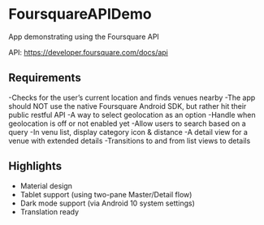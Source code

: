 # FoursquareAPIDemo
App demonstrating using the Foursquare API

API: https://developer.foursquare.com/docs/api

## Requirements
-Checks for the user’s current location and finds venues nearby
-The app should NOT use the native Foursquare Android SDK, but rather hit their public restful API
-A way to select geolocation as an option
-Handle when geolocation is off or not enabled yet
-Allow users to search based on a query
-In venu list, display category icon & distance
-A detail view for a venue with extended details
-Transitions to and from list views to details

## Highlights
- Material design
- Tablet support (using two-pane Master/Detail flow)
- Dark mode support (via Android 10 system settings)
- Translation ready
